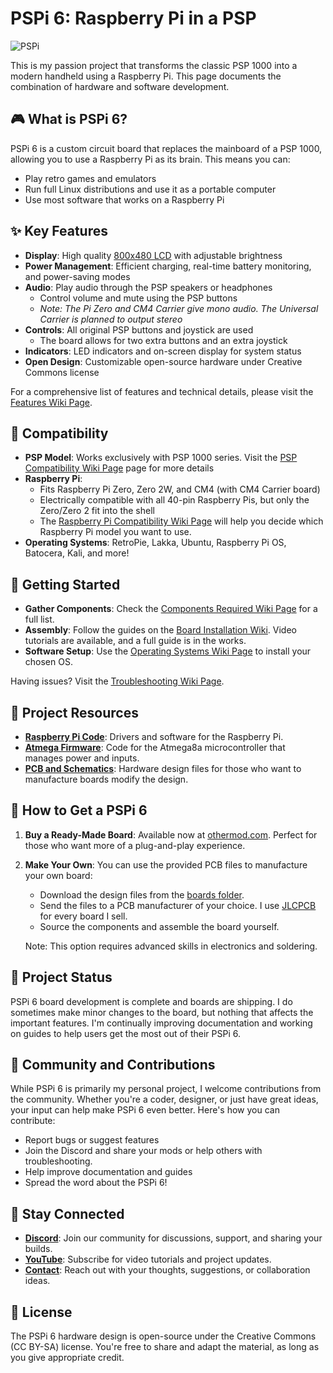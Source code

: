 # PSPi 6: Raspberry Pi in a PSP

![PSPi](https://othermod.com/wp-content/uploads/IMG_8727.jpg)

This is my passion project that transforms the classic PSP 1000 into a modern handheld using a Raspberry Pi. This page documents the combination of hardware and software development.

## 🎮 What is PSPi 6?

PSPi 6 is a custom circuit board that replaces the mainboard of a PSP 1000, allowing you to use a Raspberry Pi as its brain. This means you can:

- Play retro games and emulators
- Run full Linux distributions and use it as a portable computer
- Use most software that works on a Raspberry Pi

## ✨ Key Features

- **Display**: High quality [800x480 LCD](https://othermod.com/product/4-3-800x480-lcd/) with adjustable brightness
- **Power Management**: Efficient charging, real-time battery monitoring, and power-saving modes
- **Audio**: Play audio through the PSP speakers or headphones
  - Control volume and mute using the PSP buttons
  - *Note: The Pi Zero and CM4 Carrier give mono audio. The Universal Carrier is planned to output stereo*
- **Controls**: All original PSP buttons and joystick are used
  - The board allows for two extra buttons and an extra joystick
- **Indicators**: LED indicators and on-screen display for system status
- **Open Design**: Customizable open-source hardware under Creative Commons license

For a comprehensive list of features and technical details, please visit the [Features Wiki Page](https://github.com/othermod/PSPi-Version-6/wiki/1.-Features).

## 🧩 Compatibility

- **PSP Model**: Works exclusively with PSP 1000 series. Visit the [PSP Compatibility Wiki Page](https://github.com/othermod/PSPi-Version-6/wiki/2.-PSP-Compatibility) page for more details
- **Raspberry Pi**:
  - Fits Raspberry Pi Zero, Zero 2W, and CM4 (with CM4 Carrier board)
  - Electrically compatible with all 40-pin Raspberry Pis, but only the Zero/Zero 2 fit into the shell
  - The [Raspberry Pi Compatibility Wiki Page](https://github.com/othermod/PSPi-Version-6/wiki/3.-Raspberry-Pi-Compatibility) will help you decide which Raspberry Pi model you want to use.
- **Operating Systems**: RetroPie, Lakka, Ubuntu, Raspberry Pi OS, Batocera, Kali, and more!

## 🚀 Getting Started

- **Gather Components**: Check the [Components Required Wiki Page](https://github.com/othermod/PSPi-Version-6/wiki/4.-Components-Required) for a full list.
- **Assembly**: Follow the guides on the [Board Installation Wiki](https://github.com/othermod/PSPi-Version-6/wiki/5.-Board-Installation). Video tutorials are available, and a full guide is in the works.
- **Software Setup**: Use the [Operating Systems Wiki Page](https://github.com/othermod/PSPi-Version-6/wiki/6.-Operating-Systems) to install your chosen OS.

Having issues? Visit the [Troubleshooting Wiki Page](https://github.com/othermod/PSPi-Version-6/wiki/Troubleshooting).

## 📁 Project Resources

- **[Raspberry Pi Code](https://github.com/othermod/PSPi-Version-6/tree/main/drivers)**: Drivers and software for the Raspberry Pi.
- **[Atmega Firmware](https://github.com/othermod/PSPi-Version-6/tree/main/atmega)**: Code for the Atmega8a microcontroller that manages power and inputs.
- **[PCB and Schematics](https://github.com/othermod/PSPi-Version-6/tree/main/boards)**: Hardware design files for those who want to manufacture boards modify the design.

## 🛒 How to Get a PSPi 6

1. **Buy a Ready-Made Board**: Available now at [othermod.com](https://othermod.com/product/pspi-6-board/). Perfect for those who want more of a plug-and-play experience.

2. **Make Your Own**: You can use the provided PCB files to manufacture your own board:
   - Download the design files from the [boards folder](https://github.com/othermod/PSPi-Version-6/tree/main/boards).
   - Send the files to a PCB manufacturer of your choice. I use [JLCPCB](https://jlcpcb.com/?from=othermod) for every board I sell.
   - Source the components and assemble the board yourself.

   Note: This option requires advanced skills in electronics and soldering.

## 🚧 Project Status

PSPi 6 board development is complete and boards are shipping. I do sometimes make minor changes to the board, but nothing that affects the important features. I'm continually improving documentation and working on guides to help users get the most out of their PSPi 6.

## 🤝 Community and Contributions

While PSPi 6 is primarily my personal project, I welcome contributions from the community. Whether you're a coder, designer, or just have great ideas, your input can help make PSPi 6 even better. Here's how you can contribute:

- Report bugs or suggest features
- Join the Discord and share your mods or help others with troubleshooting.
- Help improve documentation and guides
- Spread the word about the PSPi 6!

## 📢 Stay Connected

- [**Discord**](https://discord.gg/V96c3JC): Join our community for discussions, support, and sharing your builds.
- [**YouTube**](https://youtube.com/othermod): Subscribe for video tutorials and project updates.
- [**Contact**](https://linktr.ee/othermod): Reach out with your thoughts, suggestions, or collaboration ideas.

## 📜 License

The PSPi 6 hardware design is open-source under the Creative Commons (CC BY-SA) license. You're free to share and adapt the material, as long as you give appropriate credit.

